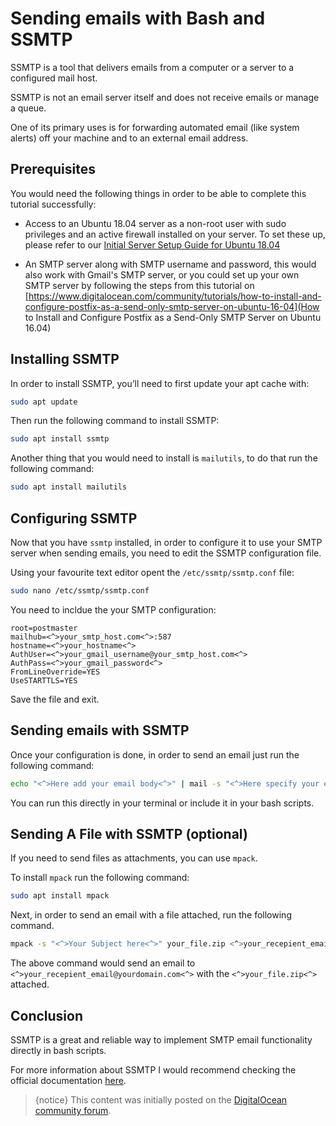 # Sending emails with Bash and SSMTP

SSMTP is a tool that delivers emails from a computer or a server to a configured mail host. 

SSMTP is not an email server itself and does not receive emails or manage a queue. 

One of its primary uses is for forwarding automated email (like system alerts) off your machine and to an external email address.

## Prerequisites

You would need the following things in order to be able to complete this tutorial successfully:

* Access to an Ubuntu 18.04 server as a non-root user with sudo privileges and an active firewall installed on your server. To set these up, please refer to our [Initial Server Setup Guide for Ubuntu 18.04](https://www.digitalocean.com/community/tutorials/initial-server-setup-with-ubuntu-18-04)

* An SMTP server along with SMTP username and password, this would also work with Gmail's SMTP server, or you could set up your own SMTP server by following the steps from this tutorial on [https://www.digitalocean.com/community/tutorials/how-to-install-and-configure-postfix-as-a-send-only-smtp-server-on-ubuntu-16-04](How to Install and Configure Postfix as a Send-Only SMTP Server on Ubuntu 16.04)

## Installing SSMTP

In order to install SSMTP, you’ll need to first update your apt cache with:

```bash
sudo apt update
```

Then run the following command to install SSMTP:

```bash
sudo apt install ssmtp
```

Another thing that you would need to install is `mailutils`, to do that run the following command:

```bash
sudo apt install mailutils
```

## Configuring SSMTP

Now that you have `ssmtp` installed, in order to configure it to use your SMTP server when sending emails, you need to edit the SSMTP configuration file.

Using your favourite text editor opent the `/etc/ssmtp/ssmtp.conf` file:

```bash
sudo nano /etc/ssmtp/ssmtp.conf
```

You need to incldue the your SMTP configuration:

```
root=postmaster
mailhub=<^>your_smtp_host.com<^>:587
hostname=<^>your_hostname<^>
AuthUser=<^>your_gmail_username@your_smtp_host.com<^>
AuthPass=<^>your_gmail_password<^>
FromLineOverride=YES
UseSTARTTLS=YES
```

Save the file and exit.

## Sending emails with SSMTP

Once your configuration is done, in order to send an email just run the following command:

```bash
echo "<^>Here add your email body<^>" | mail -s "<^>Here specify your email subject<^>" <^>your_recepient_email@yourdomain.com<^>
```

You can run this directly in your terminal or include it in your bash scripts.

## Sending A File with SSMTP (optional)

If you need to send files as attachments, you can use `mpack`.

To install `mpack` run the following command:

```bash
sudo apt install mpack
```

Next, in order to send an email with a file attached, run the following command.

```bash
mpack -s "<^>Your Subject here<^>" your_file.zip <^>your_recepient_email@yourdomain.com<^>
```

The above command would send an email to `<^>your_recepient_email@yourdomain.com<^>` with the `<^>your_file.zip<^>` attached.

## Conclusion

SSMTP is a great and reliable way to implement SMTP email functionality directly in bash scripts.

For more information about SSMTP I would recommend checking the official documentation [here](https://wiki.archlinux.org/index.php/SSMTP).

>{notice} This content was initially posted on the [DigitalOcean community forum](https://www.digitalocean.com/community/questions/how-to-send-emails-from-a-bash-script-using-ssmtp).